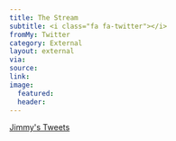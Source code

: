 ```yaml
---
title: The Stream
subtitle: <i class="fa fa-twitter"></i>
fromMy: Twitter
category: External
layout: external
via: 
source: 
link: 
image:
  featured:
  header:
---
```


<div align:center>

<a class="twitter-grid" href="https://twitter.com/jimmylittle/timelines/729830860216799234">Jimmy's Tweets</a>
<script async src="//platform.twitter.com/widgets.js" charset="utf-8"></script>

</div>